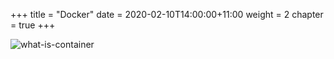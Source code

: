 +++
title = "Docker"
date = 2020-02-10T14:00:00+11:00
weight = 2
chapter = true
+++

![what-is-container](/images/dockerBasics/dockerBasics_index_whats_in_a_container.png) 